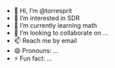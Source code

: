 - 👋 Hi, I’m @torresprit
- 👀 I’m interested in SDR
- 🌱 I’m currently learning math
- 💞️ I’m looking to collaborate on ...
- 📫 Reach me by email
- 😄 Pronouns: ...
- ⚡ Fun fact: ...

<!---
torresprit/torresprit is a ✨ special ✨ repository because its `README.md` (this file) appears on your GitHub profile.
You can click the Preview link to take a look at your changes.
--->
